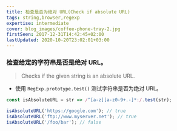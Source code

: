 ```yaml
---
title: 检查是否为绝对 URL(Check if absolute URL)
tags: string,browser,regexp
expertise: intermediate
cover: blog_images/coffee-phone-tray-2.jpg
firstSeen: 2017-12-31T14:42:45+02:00
lastUpdated: 2020-10-20T23:02:01+03:00
---
```


### 检查给定的字符串是否是绝对 URL。
> Checks if the given string is an absolute URL.

- 使用 `RegExp.prototype.test()` 测试字符串是否为绝对 URL。

```js
const isAbsoluteURL = str => /^[a-z][a-z0-9+.-]*:/.test(str);
```

```js
isAbsoluteURL('https://google.com'); // true
isAbsoluteURL('ftp://www.myserver.net'); // true
isAbsoluteURL('/foo/bar'); // false
```
